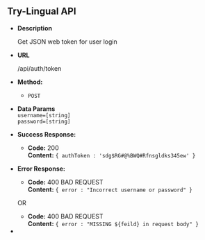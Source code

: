 Try-Lingual API
----
* **Description**
   
   Get JSON web token for user login
  
* **URL**

  /api/auth/token

* **Method:**
   *  `POST` 
  
* **Data Params**  
   `username=[string]`  
   `password=[string]`


* **Success Response:**
    * **Code:** 200 <br />
      **Content:** `{ authToken : 'sdg$RG#@%BWQ#Rfnsgldks345ew' }`
 
* **Error Response:**

  * **Code:** 400 BAD REQUEST <br />
    **Content:** `{ error : "Incorrect username or password" }`

  OR

  * **Code:** 400 BAD REQUEST <br />
    **Content:** `{ error : "MISSING ${feild} in request body" }`

* 